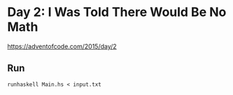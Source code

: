 # Day 2: I Was Told There Would Be No Math

<https://adventofcode.com/2015/day/2>

## Run

```shell
runhaskell Main.hs < input.txt
```
